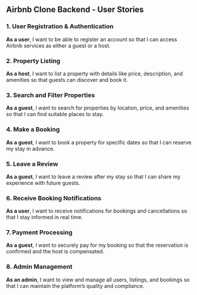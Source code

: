 ## Airbnb Clone Backend - User Stories

### 1. User Registration & Authentication

**As a user**, I want to be able to register an account so that I can access Airbnb services as either a guest or a host.

### 2. Property Listing

**As a host**, I want to list a property with details like price, description, and amenities so that guests can discover and book it.

### 3. Search and Filter Properties

**As a guest**, I want to search for properties by location, price, and amenities so that I can find suitable places to stay.

### 4. Make a Booking

**As a guest**, I want to book a property for specific dates so that I can reserve my stay in advance.

### 5. Leave a Review

**As a guest**, I want to leave a review after my stay so that I can share my experience with future guests.

### 6. Receive Booking Notifications

**As a user**, I want to receive notifications for bookings and cancellations so that I stay informed in real time.

### 7. Payment Processing

**As a guest**, I want to securely pay for my booking so that the reservation is confirmed and the host is compensated.

### 8. Admin Management

**As an admin**, I want to view and manage all users, listings, and bookings so that I can maintain the platform’s quality and compliance.
